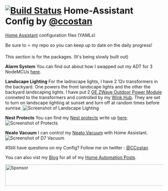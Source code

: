 # [![Build Status](https://travis-ci.org/CCOSTAN/Home-AssistantConfig.svg?branch=master)](https://travis-ci.org/CCOSTAN/Home-AssistantConfig) Home-Assistant Config by [@ccostan](http://www.twitter.com/ccostan)
[Home Assistant](https://home-assistant.io/) configuration files (YAMLs)

Be sure to :star: my repo so you can keep up to date on the daily progress!

This section is for the packages.  (It's being slowly built out)

**Alarm System**
You can find out about how I swapped out my ADT for 3 NodeMCUs [here](http://www.vmwareinfo.com/2017/06/building-my-home-alarm-system-hardware.html).

**Landscape Lighting**
For the ladnscape lights, I have 2 12v transformers in the backyard. One powers the front landscape lights and the other the backyard landscaping lights.
I have put 2 [GE ZWave Outdoor Power Module](http://amzn.to/2q17R4S) conneted to the transformers and controlled by my [Wink Hub](http://amzn.to/2orGEWo).  They are set to turn on landscape lighting at sunset and turn off at random times before sunrise.
![Screenshot of Landscape Lighting](https://i.imgur.com/CFSWGXW.png)

**Nest Protects**
You can find my [Nest protects](http://amzn.to/2poqKhu) write up [here](http://www.vmwareinfo.com/2017/06/psa-check-out-your-smoke-detectors-once.html).
![Screenshot of Protects](https://i.imgur.com/hUAaIiF.png)

**Neato Vacuum**
I can control my [Neato Vacuum](http://amzn.to/2kqnnqu) with Home Assistant.
![Screenshot of D7 Vacuum](https://i.imgur.com/jLikEk6.png)

#Still have questions on my Config?
Follow me on twitter : [@CCostan](https://twitter.com/ccostan)

You can also vist my [Blog](http://www.vmwareinfo.com/search/label/iot) for all of my [Home Automation Posts](http://www.vmwareinfo.com/search/label/iot).

<a target='_blank' rel='nofollow' href='https://app.codesponsor.io/link/3MkgeKFUVKPNW45Vtwu9Abd4/CCOSTAN/Home-AssistantConfig'>
  <img alt='Sponsor' width='888' height='68' src='https://app.codesponsor.io/embed/3MkgeKFUVKPNW45Vtwu9Abd4/CCOSTAN/Home-AssistantConfig.svg' />
</a>
